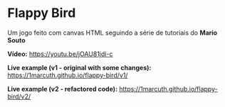 # Flappy Bird

Um jogo feito com canvas HTML seguindo a série de tutoriais do **Mario Souto**

**Vídeo:** https://youtu.be/jOAU81jdi-c

**Live example (v1 - original with some changes):** https://1marcuth.github.io/flappy-bird/v1/

**Live example (v2 - refactored code):** https://1marcuth.github.io/flappy-bird/v2/
